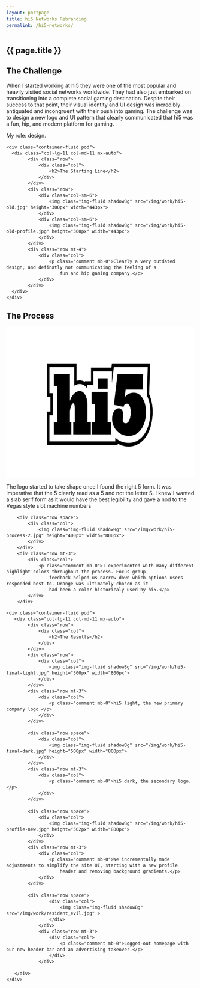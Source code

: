 ```yaml
---
layout: portpage
title: hi5 Networks Rebranding
permalink: /hi5-networks/
---
```

<section id="portfolioHero">
        <div class="container-fluid">
            <div class="row">
                <div class="col-lg-11 col-md-11 mx-auto">
                    <h1 class="text-center">{{ page.title }}</h1>
                </div>
            </div>
             <div class="row">
               <div class="bar mx-auto"></div> 
            </div> 
        </div>
    </section>
<section id="portfolioMain">
       
<!--the challenge-->

<div class="container-fluid pod">
   <div class="col-lg-11 col-md-11 mx-auto">
        <div class="row">
            <div class="col">
                <h2>The Challenge</h2>
                <p>When I started working at hi5 they were one of the most popular and heavily visited social networks worldwide. They had also just embarked on transitioning into a complete social gaming destination. Despite their success to that point, their visual identity and UI design was incredibly antiquated and incongruent with their push into gaming. The challenge was to design a new logo and UI pattern that clearly communicated that hi5 was a fun, hip, and modern platform for gaming.</p>
                    <p class="role">My role: design.</p>
            </div>
        </div>
   </div>
</div>

<!--the challenge end -->

<!--the starting line-->

    <div class="container-fluid pod">
      <div class="col-lg-11 col-md-11 mx-auto">
            <div class="row">
                <div class="col">
                    <h2>The Starting Line</h2>
                </div>
            </div>
            <div class="row">
                <div class="col-sm-6">
                    <img class="img-fluid shadowBg" src="/img/work/hi5-old.jpg" height="300px" width="443px">
                </div>
                <div class="col-sm-6">
                    <img class="img-fluid shadowBg" src="/img/work/hi5-old-profile.jpg" height="300px" width="443px">
                </div>
            </div>
            <div class="row mt-4">
                <div class="col">
                    <p class="comment mb-0">Clearly a very outdated design, and definatly not communicating the feeling of a
                        fun and hip gaming company.</p>
                </div>
            </div>
      </div>
    </div>

<!--the starting line end -->

<!--the process-->
<div class="container-fluid pod">
<div class="col-lg-11 col-md-11 mx-auto">
        <div class="row">
            <div class="col">
                <h2>The Process</h2>
            </div>
        </div>
        <div class="row">
            <div class="col">
                <img class="img-fluid shadowBg" src="/img/work/hi5-process-1.jpg" height="400px" width="800px">
            </div>
        </div>
        <div class="row mt-3">
            <div class="col">
                <p class="comment mb-0">The logo started to take shape once I found the right 5 form. It was imperative that
                    the 5 clearly read as a 5 and not the letter S. I knew I wanted a slab serif form as it would have the best
                    legibility and gave a nod to the Vegas style slot machine numbers</p>
            </div>
        </div>
    
        <div class="row space">
            <div class="col">
                <img class="img-fluid shadowBg" src="/img/work/hi5-process-2.jpg" height="400px" width="800px">
            </div>
        </div>
        <div class="row mt-3">
            <div class="col">
                <p class="comment mb-0">I experimented with many different highlight colors throughout the process. Focus group
                    feedback helped us narrow down which options users responded best to. Orange was ultimately chosen as it
                    had been a color historicaly used by hi5.</p>
            </div>
        </div>
</div>
</div>
<!--the process end-->

<!--the final product-->

    <div class="container-fluid pod">
       <div class="col-lg-11 col-md-11 mx-auto">
            <div class="row">
                <div class="col">
                    <h2>The Results</h2>
                </div>
            </div>
            <div class="row">
                <div class="col">
                    <img class="img-fluid shadowBg" src="/img/work/hi5-final-light.jpg" height="500px" width="800px">
                </div>
            </div>
            <div class="row mt-3">
                <div class="col">
                    <p class="comment mb-0">hi5 light, the new primary company logo.</p>
                </div>
            </div>
    
            <div class="row space">
                <div class="col">
                    <img class="img-fluid shadowBg" src="/img/work/hi5-final-dark.jpg" height="500px" width="800px">
                </div>
            </div>
            <div class="row mt-3">
                <div class="col">
                    <p class="comment mb-0">hi5 dark, the secondary logo.</p>
                </div>
            </div>
    
            <div class="row space">
                <div class="col">
                    <img class="img-fluid shadowBg" src="/img/work/hi5-profile-new.jpg" height="502px" width="800px">
                </div>
            </div>
            <div class="row mt-3">
                <div class="col">
                    <p class="comment mb-0">We incrementally made adjustments to simplify the site UI, starting with a new profile
                        header and removing background gradients.</p>
                </div>
            </div>

            <div class="row space">
                    <div class="col">
                        <img class="img-fluid shadowBg" src="/img/work/resident_evil.jpg" >
                    </div>
                </div>
                <div class="row mt-3">
                    <div class="col">
                        <p class="comment mb-0">Logged-out homepage with our new header bar and an advertising takeover.</p>
                    </div>
                </div>

       </div>
    </div>

<!--the final product end-->

</section>